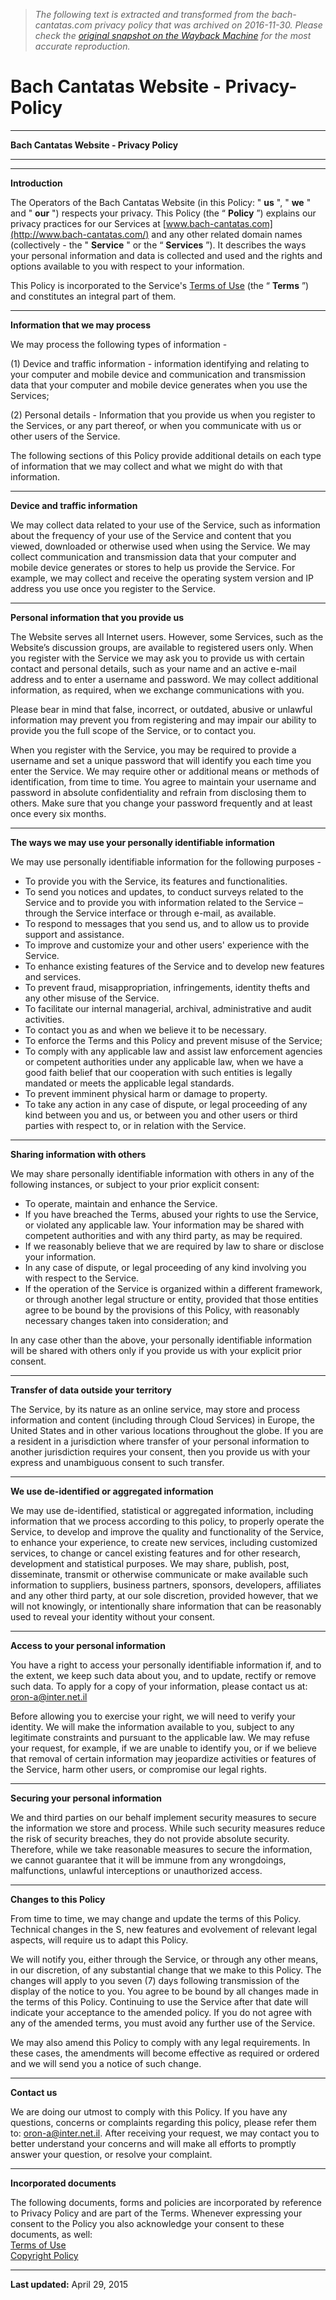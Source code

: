 > *The following text is extracted and transformed from the bach-cantatas.com privacy policy that was archived on 2016-11-30. Please check the [original snapshot on the Wayback Machine](https://web.archive.org/web/20161130215448id_/http%3A//bach-cantatas.com/Privacy-Policy.htm) for the most accurate reproduction.*

# Bach Cantatas Website - Privacy-Policy

****

**Bach Cantatas Website - Privacy Policy**  
  
---  
****

**Introduction**  
  
The Operators of the Bach Cantatas Website (in this Policy: " **us** ", " **we** " and " **our** ") respects your privacy. This Policy (the “ **Policy** ”) explains our privacy practices for our Services at [www.bach-cantatas.com](http://www.bach-cantatas.com/) and any other related domain names (collectively - the " **Service** " or the “ **Services** ”). It describes the ways your personal information and data is collected and used and the rights and options available to you with respect to your information. 

This Policy is incorporated to the Service's [Terms of Use](https://web.archive.org/web/20161130215448id_/http%3A//bach-cantatas.com/Terms-of-Use.htm) (the “ **Terms** ”) and constitutes an integral part of them.  
  
****

**Information that we may process**  
  
We may process the following types of information -  
  
(1) Device and traffic information - information identifying and relating to your computer and mobile device and communication and transmission data that your computer and mobile device generates when you use the Services; 

(2) Personal details - Information that you provide us when you register to the Services, or any part thereof, or when you communicate with us or other users of the Service.  
  
The following sections of this Policy provide additional details on each type of information that we may collect and what we might do with that information.  
  
****

**Device and traffic information**  
  
We may collect data related to your use of the Service, such as information about the frequency of your use of the Service and content that you viewed, downloaded or otherwise used when using the Service. We may collect communication and transmission data that your computer and mobile device generates or stores to help us provide the Service. For example, we may collect and receive the operating system version and IP address you use once you register to the Service.  
  
****

**Personal information that you provide us**  
  
The Website serves all Internet users. However, some Services, such as the Website’s discussion groups, are available to registered users only. When you register with the Service we may ask you to provide us with certain contact and personal details, such as your name and an active e-mail address and to enter a username and password. We may collect additional information, as required, when we exchange communications with you.

Please bear in mind that false, incorrect, or outdated, abusive or unlawful information may prevent you from registering and may impair our ability to provide you the full scope of the Service, or to contact you. 

When you register with the Service, you may be required to provide a username and set a unique password that will identify you each time you enter the Service. We may require other or additional means or methods of identification, from time to time. You agree to maintain your username and password in absolute confidentiality and refrain from disclosing them to others. Make sure that you change your password frequently and at least once every six months.  
  
****

**The ways we may use your personally identifiable information**  
  
We may use personally identifiable information for the following purposes -  
  
  * To provide you with the Service, its features and functionalities.
  * To send you notices and updates, to conduct surveys related to the Service and to provide you with information related to the Service – through the Service interface or through e-mail, as available.
  * To respond to messages that you send us, and to allow us to provide support and assistance.
  * To improve and customize your and other users' experience with the Service.
  * To enhance existing features of the Service and to develop new features and services. 
  * To prevent fraud, misappropriation, infringements, identity thefts and any other misuse of the Service.
  * To facilitate our internal managerial, archival, administrative and audit activities. 
  * To contact you as and when we believe it to be necessary.
  * To enforce the Terms and this Policy and prevent misuse of the Service; 
  * To comply with any applicable law and assist law enforcement agencies or competent authorities under any applicable law, when we have a good faith belief that our cooperation with such entities is legally mandated or meets the applicable legal standards.
  * To prevent imminent physical harm or damage to property.
  * To take any action in any case of dispute, or legal proceeding of any kind between you and us, or between you and other users or third parties with respect to, or in relation with the Service.

  
****

**Sharing information with others**  
  
We may share personally identifiable information with others in any of the following instances, or subject to your prior explicit consent:  
  
  * To operate, maintain and enhance the Service.
  * If you have breached the Terms, abused your rights to use the Service, or violated any applicable law. Your information may be shared with competent authorities and with any third party, as may be required.
  * If we reasonably believe that we are required by law to share or disclose your information.
  * In any case of dispute, or legal proceeding of any kind involving you with respect to the Service. 
  * If the operation of the Service is organized within a different framework, or through another legal structure or entity, provided that those entities agree to be bound by the provisions of this Policy, with reasonably necessary changes taken into consideration; and

  
  
In any case other than the above, your personally identifiable information will be shared with others only if you provide us with your explicit prior consent.  
  
****

**Transfer of data outside your territory**  
  
The Service, by its nature as an online service, may store and process information and content (including through Cloud Services) in Europe, the United States and in other various locations throughout the globe. If you are a resident in a jurisdiction where transfer of your personal information to another jurisdiction requires your consent, then you provide us with your express and unambiguous consent to such transfer.  
  
****

**We use de-identified or aggregated information**  
  
We may use de-identified, statistical or aggregated information, including information that we process according to this policy, to properly operate the Service, to develop and improve the quality and functionality of the Service, to enhance your experience, to create new services, including customized services, to change or cancel existing features and for other research, development and statistical purposes. We may share, publish, post, disseminate, transmit or otherwise communicate or make available such information to suppliers, business partners, sponsors, developers, affiliates and any other third party, at our sole discretion, provided however, that we will not knowingly, or intentionally share information that can be reasonably used to reveal your identity without your consent.  
  
****

**Access to your personal information**  
  
You have a right to access your personally identifiable information if, and to the extent, we keep such data about you, and to update, rectify or remove such data. To apply for a copy of your information, please contact us at: [oron-a@inter.net.il](mailto:oron-a@inter.net.il)

Before allowing you to exercise your right, we will need to verify your identity. We will make the information available to you, subject to any legitimate constraints and pursuant to the applicable law. We may refuse your request, for example, if we are unable to identify you, or if we believe that removal of certain information may jeopardize activities or features of the Service, harm other users, or compromise our legal rights.   
  
****

**Securing your personal information**  
  
We and third parties on our behalf implement security measures to secure the information we store and process. While such security measures reduce the risk of security breaches, they do not provide absolute security. Therefore, while we take reasonable measures to secure the information, we cannot guarantee that it will be immune from any wrongdoings, malfunctions, unlawful interceptions or unauthorized access.   
  
****

**Changes to this Policy**  
  
From time to time, we may change and update the terms of this Policy. Technical changes in the S, new features and evolvement of relevant legal aspects, will require us to adapt this Policy. 

We will notify you, either through the Service, or through any other means, in our discretion, of any substantial change that we make to this Policy. The changes will apply to you seven (7) days following transmission of the display of the notice to you. You agree to be bound by all changes made in the terms of this Policy. Continuing to use the Service after that date will indicate your acceptance to the amended policy. If you do not agree with any of the amended terms, you must avoid any further use of the Service. 

We may also amend this Policy to comply with any legal requirements. In these cases, the amendments will become effective as required or ordered and we will send you a notice of such change.   
  
****

**Contact us**  
  
We are doing our utmost to comply with this Policy. If you have any questions, concerns or complaints regarding this policy, please refer them to: [oron-a@inter.net.il](mailto:oron-a@inter.net.il). After receiving your request, we may contact you to better understand your concerns and will make all efforts to promptly answer your question, or resolve your complaint.  
  
****

**Incorporated documents**  
  
The following documents, forms and policies are incorporated by reference to Privacy Policy and are part of the Terms. Whenever expressing your consent to the Policy you also acknowledge your consent to these documents, as well:  
[Terms of Use](https://web.archive.org/web/20161130215448id_/http%3A//bach-cantatas.com/Terms-of-Use.htm)  
[Copyright Policy](https://web.archive.org/web/20161130215448id_/http%3A//bach-cantatas.com/Copyright-Policy.htm)  
  
****

**Last updated:** April 29, 2015
